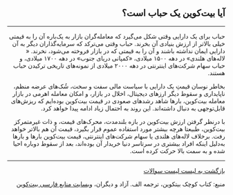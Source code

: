 <head><link rel="stylesheet" type="text/css" href="https://learnmeabitcoin.simorgh.me/assets/css/style.css"></head>
<div class="wrapper"><section>
<div dir="rtl">
    <br/>
    <h2 id="10">آیا بیت‌کوین یک حباب است؟</h2>
    <hr/>
    <p>حباب برای یک دارایی وقتی شکل می‌گیرد که معامله‌گران بازار به یک‌باره آن را به قیمتی خیلی بالاتر از ارزش بنیادی آن بخرند. حباب وقتی می‌ترکد که سرمایه‌گذاران دیگر به آن دارایی ایمان نداشته باشند و آن را به قیمتی که در بازار فروخته می‌شود، نخرند. « لاله‌های هلندی» در دهه ۱۵۰۰ میلادی، «کمپانی دریای جنوب» در دهه ۱۷۰۰ میلادی، و حباب سهام شرکت‌های اینترنتی در دهه ۲۰۰۰ میلادی از نمونه‌های تاریخی ترکیدن حباب هستند.</p>
    <p>بخاطر نوسان قیمتِ یک دارایی با سیاست مالی سفت و سخت، شُک‌های عرضه منظم، ناپایداری و سقوط دیگر ارزهای دیجیتال، اخلال در بازار، و امکان معامله اهرمی در بازار معامله بیت‌کوین، بارها شاهد رشد‌های صعودی در قیمت بیت‌کوین بوده‌ایم که ریزش‌های قابل‌توجهی به دنبال داشته‌اند. این روند به احتمال زیاد ادامه پیدا خواهد کرد.</p>
    <p>با درنظر گرفتن ارزش بیت‌کوین در بازه بلندمدت، محرک‌های قیمت، و ذات غیرمتمرکز بیت‌کوین، طبیعتا هرچه بیشتر مورد استفاده عموم قرار بگیرد، قیمت آن هم بالاتر خواهد رفت. برخلاف لاله‌های هلندی یا سهام شرکت‌های اینترنتی، قیمت بیت‌کوین بارها و بارها به‌دلیل اینکه افراد بیشتری در سرتاسر دنیا خریدار آن بوده‌اند، بعد از سقوط دوباره احیا شده و  به سمت بالا حرکت کرده است.</p>
    <hr/>
    <a href="../FAQ">بازگشت به لیست لیست سوالات</a>
    <p>منبع: کتاب کوچک بیتکوین، ترجمه الف. آزاد و دیگران، <a href="https://bitcoind.me">وبسایت منابع فارسی بیت‌کوین</a></p>
</div>
    </section></div>
